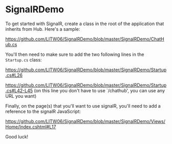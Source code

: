 # SignalRDemo

To get started with SignalR, create a class in the root of the application that inherits from Hub. Here's a sample:

https://github.com/LITW06/SignalRDemo/blob/master/SignalRDemo/ChatHub.cs

You'll then need to make sure to add the two following lines in the `Startup.cs` class:

https://github.com/LITW06/SignalRDemo/blob/master/SignalRDemo/Startup.cs#L26

https://github.com/LITW06/SignalRDemo/blob/master/SignalRDemo/Startup.cs#L42-L45 (on this line you don't have to use `/chathub', you can use any URL you want)

Finally, on the page(s) that you'll want to use signalR, you'll need to add a reference to the signalR JavaScript:

https://github.com/LITW06/SignalRDemo/blob/master/SignalRDemo/Views/Home/Index.cshtml#L17

Good luck!
